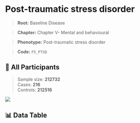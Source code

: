 # Post-traumatic stress disorder

> **Root:** Baseline Disease  

> **Chapter:** Chapter V- Mental and behavioural  

> **Phenotype:** Post-traumatic stress disorder  

> **Code:** `F5_PTSD`

## 🧪 All Participants  
> Sample size: **212732**  
> Cases: **216**  
> Controls: **212516**
<img src="/Sensitive/Figures/ALL/Incidence/F5_PTSD.png"/>

## 📊 Data Table
<CsvTableMRF src="/Sensitive/Data/ALL/Incidence/COX_F5_PTSD.csv"/>

